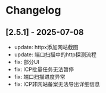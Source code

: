 
# Changelog

## [2.5.1] - 2025-07-08

- update: httpx添加网站截图
- update: 端口扫描中的http探测流程
- fix: 部分UI
- fix: ICP批量任务无法暂停
- fix: 端口扫描进度异常
- fix: ICP非网站备案无法导出详细信息
